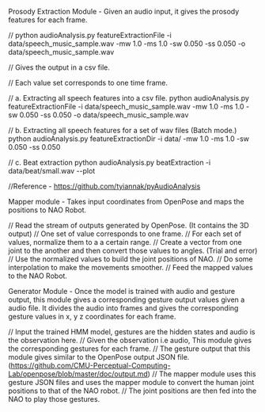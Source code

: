 Prosody Extraction Module - Given an audio input, it gives the prosody features for each frame.

// python audioAnalysis.py featureExtractionFile -i data/speech_music_sample.wav -mw 1.0 -ms 1.0 -sw 0.050 -ss 0.050 -o data/speech_music_sample.wav

// Gives the output in a csv file.

// Each value set corresponds to one time frame.

// a. Extracting all speech features into a csv file. python audioAnalysis.py featureExtractionFile -i data/speech_music_sample.wav -mw 1.0 -ms 1.0 -sw 0.050 -ss 0.050 -o data/speech_music_sample.wav

// b. Extracting all speech features for a set of wav files (Batch mode.) python audioAnalysis.py featureExtractionDir -i data/ -mw 1.0 -ms 1.0 -sw 0.050 -ss 0.050

// c. Beat extraction python audioAnalysis.py beatExtraction -i data/beat/small.wav --plot

//Reference - https://github.com/tyiannak/pyAudioAnalysis


Mapper module - Takes input coordinates from OpenPose and maps the positions to NAO Robot.

// Read the stream of outputs generated by OpenPose. (It contains the 3D output)
// One set of value corresponds to one frame.
// For each set of values, normalize them to a a certain range.
// Create a vector from one joint to the another and then convert those values to angles. (Trial and error)
// Use the normalized values to build the joint positions of NAO.
// Do some interpolation to make the movements smoother.
// Feed the mapped values to the NAO Robot.


Generator Module - Once the model is trained with audio and gesture output, this module gives a corresponding gesture output values given a audio file.
It divides the audio into frames and gives the corresponding gesture values in x, y z coordinates for each frame.

// Input the trained HMM model, gestures are the hidden states and audio is the observation here.
// Given the observation i.e audio, This module gives the corresponding gestures for each frame.
// The gesture output that this module gives similar to the OpenPose output JSON file. (https://github.com/CMU-Perceptual-Computing-Lab/openpose/blob/master/doc/output.md)
// The mapper module uses this gesture JSON files and uses the mapper module to convert the human joint positions to that of the NAO robot.
// The joint positions are then fed into the NAO to play those gestures.



